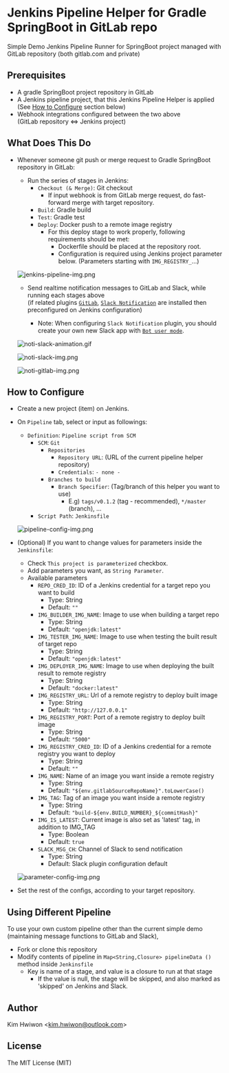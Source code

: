# Jenkins Pipeline Helper for Gradle SpringBoot in GitLab repo
Simple Demo Jenkins Pipeline Runner for SpringBoot project managed with GitLab repository (both gitlab.com and private)

## Prerequisites
- A gradle SpringBoot project repository in GitLab
- A Jenkins pipeline project, that this Jenkins Pipeline Helper is applied  
  (See [How to Configure](#how-to-configure) section below)
- Webhook integrations configured between the two above  
  (GitLab repository ⇔ Jenkins project)

## What Does This Do
- Whenever someone git push or merge request to Gradle SpringBoot repository in GitLab:
  
  - Run the series of stages in Jenkins:
    - `Checkout (& Merge)`: Git checkout
      - If input webhook is from GitLab merge request, do fast-forward merge with target repository.
    - `Build`: Gradle build
    - `Test`: Gradle test
    - `Deploy`: Docker push to a remote image registry
      - For this deploy stage to work properly, following requirements should be met:
        - Dockerfile should be placed at the repository root.
        - Configuration is required using Jenkins project parameter below. (Parameters starting with `IMG_REGISTRY_`...)
  
  ![jenkins-pipeline-img.png](https://github.com/snoopy3476/jenkins-pipeline-helper-for-gradle-springboot-in-gitlab-repo/blob/135c8b5c3c4402dedac81eef3bf539c001f5d20a/.readme-img/jenkins-pipeline-img.png?raw=true)
  
  - Send realtime notification messages to GitLab and Slack, while running each stages above  
    (if related plugins [`GitLab`](https://plugins.jenkins.io/gitlab-plugin/), [`Slack Notification`](https://plugins.jenkins.io/slack/) are installed then preconfigured on Jenkins configuration)
    
    - Note: When configuring `Slack Notification` plugin, you should create your own new Slack app with [`Bot user mode`](https://plugins.jenkins.io/slack/#plugin-content-bot-user-mode).
  
  ![noti-slack-animation.gif](https://github.com/snoopy3476/jenkins-pipeline-helper-for-gradle-springboot-in-gitlab-repo/blob/135c8b5c3c4402dedac81eef3bf539c001f5d20a/.readme-img/noti-slack-animation.gif?raw=true)
  
  ![noti-slack-img.png](https://github.com/snoopy3476/jenkins-pipeline-helper-for-gradle-springboot-in-gitlab-repo/blob/135c8b5c3c4402dedac81eef3bf539c001f5d20a/.readme-img/noti-slack-img.png?raw=true)
  
  ![noti-gitlab-img.png](https://github.com/snoopy3476/jenkins-pipeline-helper-for-gradle-springboot-in-gitlab-repo/blob/135c8b5c3c4402dedac81eef3bf539c001f5d20a/.readme-img/noti-gitlab-img.png?raw=true)
  


## How to Configure
- Create a new project (item) on Jenkins.
- On `Pipeline` tab, select or input as followings:
  - `Definition`: `Pipeline script from SCM`
    - `SCM`: `Git`
      - `Repositories`
        - `Repository URL`: (URL of the current pipeline helper repository)
        - `Credentials`: `- none -`
      - `Branches to build`
        - `Branch Specifier`: (Tag/branch of this helper you want to use)
          - E.g) `tags/v0.1.2` (tag - recommended), `*/master` (branch), ...
    - `Script Path`: `Jenkinsfile`
    
  ![pipeline-config-img.png](https://github.com/snoopy3476/jenkins-pipeline-helper-for-gradle-springboot-in-gitlab-repo/blob/135c8b5c3c4402dedac81eef3bf539c001f5d20a/.readme-img/pipeline-config-img.png?raw=true)

- (Optional) If you want to change values for parameters inside the `Jenkinsfile`:
  - Check `This project is parameterized` checkbox.
  - Add parameters you want, as `String Parameter`.
  - Available parameters
    - `REPO_CRED_ID`: ID of a Jenkins credential for a target repo you want to build
      - Type: String
      - Default: `""`
    - `IMG_BUILDER_IMG_NAME`: Image to use when building a target repo
      - Type: String
      - Default: `"openjdk:latest"`
    - `IMG_TESTER_IMG_NAME`: Image to use when testing the built result of target repo
      - Type: String
      - Default: `"openjdk:latest"`
    - `IMG_DEPLOYER_IMG_NAME`: Image to use when deploying the built result to remote registry
      - Type: String
      - Default: `"docker:latest"`
    - `IMG_REGISTRY_URL`: Url of a remote registry to deploy built image
      - Type: String
      - Default: `"http://127.0.0.1"`
    - `IMG_REGISTRY_PORT`: Port of a remote registry to deploy built image
      - Type: String
      - Default: `"5000"`
    - `IMG_REGISTRY_CRED_ID`: ID of a Jenkins credential for a remote registry you want to deploy
      - Type: String
      - Default: `""`
    - `IMG_NAME`: Name of an image you want inside a remote registry
      - Type: String
      - Default: `"${env.gitlabSourceRepoName}".toLowerCase()`
    - `IMG_TAG`: Tag of an image you want inside a remote registry
      - Type: String
      - Default: `"build-${env.BUILD_NUMBER}_${commitHash}"`
    - `IMG_IS_LATEST`: Current image is also set as 'latest' tag, in addition to IMG_TAG
      - Type: Boolean
      - Default: `true`
    - `SLACK_MSG_CH`: Channel of Slack to send notification
      - Type: String
      - Default: Slack plugin configuration default
    
  ![parameter-config-img.png](https://github.com/snoopy3476/jenkins-pipeline-helper-for-gradle-springboot-in-gitlab-repo/blob/135c8b5c3c4402dedac81eef3bf539c001f5d20a/.readme-img/parameter-config-img.png?raw=true)

- Set the rest of the configs, according to your target repository.

## Using Different Pipeline
To use your own custom pipeline other than the current simple demo (maintaining message functions to GitLab and Slack),
- Fork or clone this repository
- Modify contents of pipeline in `Map<String,Closure> pipelineData ()` method inside `Jenkinsfile`
  - Key is name of a stage, and value is a closure to run at that stage
    - If the value is null, the stage will be skipped, and also marked as 'skipped' on Jenkins and Slack.


## Author
Kim Hwiwon \<kim.hwiwon@outlook.com\>

## License
The MIT License (MIT)
